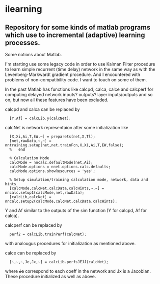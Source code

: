 ilearning
=========

Repository for some kinds of matlab programs which use to incremental (adaptive) learning processes.
----------------------------------------------------------------------------------------------------


Some notions about Matlab.

I'm starting use some legacy code in order to use Kalman Filter procedure to learn simple recurrent (time delay) network in the same way as with the Levenberg-Markwardt gradient procedure. And I encountered with problems of non-compatibility code. I want to touch on some of them.

In the past Matlab has functions like calcpd, calca, calce and calcperf for computing delayed network inputs? outputs? layer inputs/outputs and so on, but now all these features have been excluded.

calcpd and calca can be replaced by
```
  [Y,Af] = calcLib.y(calcNet);
```
calcNet is network representaion after some initialization like
```
  [X,Xi,Ai,T,EW,~] = preparets(net,X,Tl);
  [net,rawData,~,~] = nntraining.setup(net,net.trainFcn,X,Xi,Ai,T,EW,false);
  %   end
  
  % Calculation Mode
  calcMode = nncalc.defaultMode(net,Ai);
  calcMode.options = nnet.options.calc.defaults;
  calcMode.options.showResources = 'yes';

  % Setup simulation/training calculation mode, network, data and hints
  [calcMode,calcNet,calcData,calcHints,~,~] = nncalc.setup1(calcMode,net,rawData);
  [calcLib,calcNet] = nncalc.setup2(calcMode,calcNet,calcData,calcHints);
```
Y and Af similar to the outputs of the sim function (Y for calcpd, Af for calca).

calcperf can be replaced by 
```  
  perf2 = calcLib.trainPerf(calcNet);
```
with analougus procedures for initialization as mentioned above.

calce can be replaced by
```
  [~,~,~,Je,Jx,~] = calcLib.perfsJEJJ(calcNet);
```
where  ~~Je~~ correspond to each coeff in the network and Jx is a Jacobian.
These procedure initialized as well as above.

